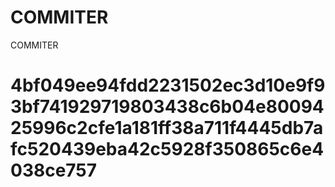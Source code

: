 # COMMITER
COMMITER






# 4bf049ee94fdd2231502ec3d10e9f93bf741929719803438c6b04e8009425996c2cfe1a181ff38a711f4445db7afc520439eba42c5928f350865c6e4038ce757
